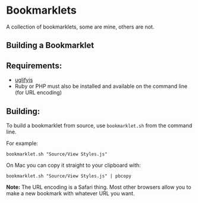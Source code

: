 # Bookmarklets

A collection of bookmarklets, some are mine, others are not.

## Building a Bookmarklet

## Requirements:

* [uglifyjs](https://github.com/mishoo/UglifyJS/)
* Ruby or PHP must also be installed and available on the command line (for URL encoding)

## Building:

To build a bookmarklet from source, use `bookmarklet.sh` from the command line.

For example:

    bookmarklet.sh "Source/View Styles.js"

On Mac you can copy it straight to your clipboard with:

    bookmarklet.sh "Source/View Styles.js" | pbcopy
    
**Note:**
The URL encoding is a Safari thing.
Most other browsers allow you to make a new bookmark with whatever URL you want.